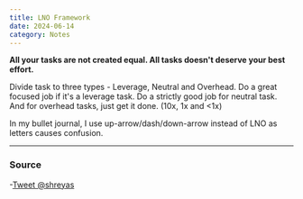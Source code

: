 ```yaml
---
title: LNO Framework
date: 2024-06-14
category: Notes
---
```


**All your tasks are not created equal. All tasks doesn't deserve your best effort.** 

Divide task to three types - Leverage, Neutral and Overhead. Do a great focused job if it's a leverage task. Do a strictly good job for neutral task. And for overhead tasks, just get it done. (10x, 1x and <1x)

In my bullet journal, I use up-arrow/dash/down-arrow instead of LNO as letters causes confusion.

--- 
### Source
-[Tweet @shreyas](https://twitter.com/shreyas/status/1492345184171945984)